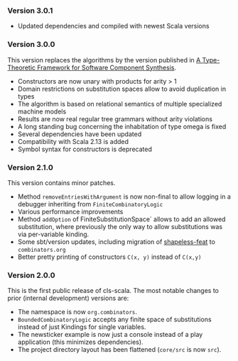 ### Version 3.0.1
- Updated dependencies and compiled with newest Scala versions

### Version 3.0.0
This version replaces the algorithms by the version published in [A Type-Theoretic Framework for Software Component Synthesis](http://dx.doi.org/10.17877/DE290R-20320).
- Constructors are now unary with products for arity > 1
- Domain restrictions on substitution spaces allow to avoid duplication in types
- The algorithm is based on relational semantics of multiple specialized machine models
- Results are now real regular tree grammars without arity violations
- A long standing bug concerning the inhabitation of type omega is fixed
- Several dependencies have been updated
- Compatibility with Scala 2.13 is added
- Symbol syntax for constructors is deprecated
### Version 2.1.0
This version contains minor patches.
- Method `removeEntriesWithArgument` is now non-final to allow logging in a debugger
  inheriting from `FiniteCombinatoryLogic`
- Various performance improvements
- Method `addOption` of FiniteSubstitutionSpace` allows to add an allowed substitution,
  where previously the only way to allow substitutions was via per-variable kinding.
- Some sbt/version updates, including migration of [shapeless-feat](https://github.com/combinators/shapeless-feat) to `combinators.org`
- Better pretty printing of constructors `C(x, y)` instead of `C(x,y)`
### Version 2.0.0
This is the first public release of cls-scala.
The most notable changes to prior (internal development) versions are:
- The namespace is now `org.combinators`.
- `BoundedCombinatoryLogic` accepts any finite space of substitutions instead of just Kindings for single variables.
- The newsticker example is now just a console instead of a play application (this minimizes dependencies).
- The project directory layout has been flattened (`core/src` is now `src`).
